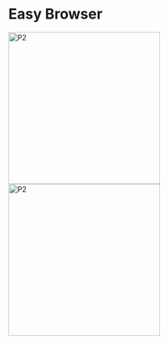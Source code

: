 # Easy Browser 


<img width="300" alt="P2" src="https://sun9-63.userapi.com/impg/CTMw0ba_FWEzikTyBnD-Tw85ihvowSu1-xnrdw/20Ev94s4EVI.jpg?size=690x1430&quality=96&sign=b19ad3684bcb7cea7a922c2bb2fe3690&type=album">
<img width="300" alt="P2" src="https://sun9-45.userapi.com/impg/R1hocOVnGbSCOlPKXYxvMCBVO5Dr6n3Ubo06-w/Jxp0StvSthw.jpg?size=690x1430&quality=96&sign=c97e992cd696b391d62713f635668b4a&type=album">

